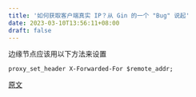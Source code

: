 ```yaml
---
title: '如何获取客户端真实 IP？从 Gin 的一个 "Bug" 说起'
date: 2023-03-10T13:56:11+08:00
draft: false
---
```


边缘节点应该用以下方法来设置

```
proxy_set_header X-Forwarded-For $remote_addr;
```

[原文](https://mp.weixin.qq.com/s/C-Xf6haLrOWkmBm2lRTdEQ)
